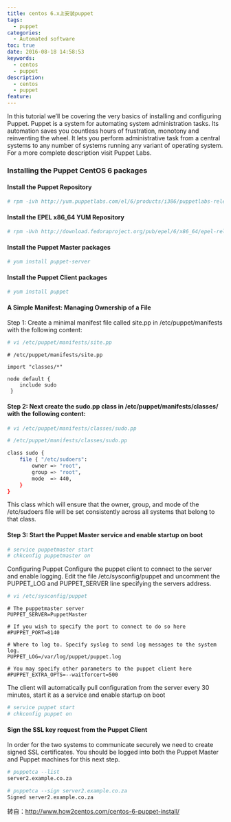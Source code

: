 ```yaml
---
title: centos 6.x上安装puppet
tags:
  - puppet
categories:
  - Automated software
toc: true
date: 2016-08-18 14:58:53
keywords:
  - centos
  - puppet
description:
  - centos
  - puppet
feature:
---
```


In this tutorial we’ll be covering the very basics of installing and configuring Puppet. Puppet is a system for automating system administration tasks. Its automation saves you countless hours of frustration, monotony and reinventing the wheel. It lets you perform administrative task from a central systems to any number of systems running any variant of operating system.
For a more complete description visit Puppet Labs.
### Installing the Puppet CentOS 6 packages
#### Install the Puppet Repository
``` bash
# rpm -ivh http://yum.puppetlabs.com/el/6/products/i386/puppetlabs-release-6-7.noarch.rpm
```
#### Install the EPEL x86_64 YUM Repository
```  bash
# rpm -Uvh http://download.fedoraproject.org/pub/epel/6/x86_64/epel-release-6-8.noarch.rpm
```
<!-- more -->
#### Install the Puppet Master packages

``` bash
# yum install puppet-server
```
 
#### Install the Puppet Client packages

``` bash
# yum install puppet
```
 
#### A Simple Manifest: Managing Ownership of a File
Step 1: Create a minimal manifest file called site.pp in /etc/puppet/manifests with the following content:
``` bash
# vi /etc/puppet/manifests/site.pp
```
 
``` 
# /etc/puppet/manifests/site.pp

import "classes/*"

node default {
    include sudo
 }
```
#### Step 2: Next create the sudo.pp class in /etc/puppet/manifests/classes/ with the following content:

``` bash
# vi /etc/puppet/manifests/classes/sudo.pp
```
 
``` bash
# /etc/puppet/manifests/classes/sudo.pp

class sudo {
    file { "/etc/sudoers":
        owner => "root",
        group => "root",
        mode  => 440,
    }
}
```
This class which will ensure that the owner, group, and mode of the /etc/sudoers file will be set consistently across all systems that belong to that class.
#### Step 3: Start the Puppet Master service and enable startup on boot
``` bash
# service puppetmaster start
# chkconfig puppetmaster on
```
 
Configuring Puppet
Configure the puppet client to connect to the server and enable logging. Edit the file /etc/sysconfig/puppet and uncomment the PUPPET_LOG and PUPPET_SERVER line specifying the servers address.
``` bash
# vi /etc/sysconfig/puppet
```

``` 
# The puppetmaster server
PUPPET_SERVER=PuppetMaster

# If you wish to specify the port to connect to do so here
#PUPPET_PORT=8140

# Where to log to. Specify syslog to send log messages to the system log.
PUPPET_LOG=/var/log/puppet/puppet.log

# You may specify other parameters to the puppet client here
#PUPPET_EXTRA_OPTS=--waitforcert=500
```

The client will automatically pull configuration from the server every 30 minutes, start it as a service and enable startup on boot

``` bash
# service puppet start
# chkconfig puppet on
```

#### Sign the SSL key request from the Puppet Client
In order for the two systems to communicate securely we need to create signed SSL certificates. You should be logged into both the Puppet Master and Puppet machines for this next step.
``` bash
# puppetca --list
server2.example.co.za
```

``` bash
# puppetca --sign server2.example.co.za
Signed server2.example.co.za
```
 

转自：http://www.how2centos.com/centos-6-puppet-install/